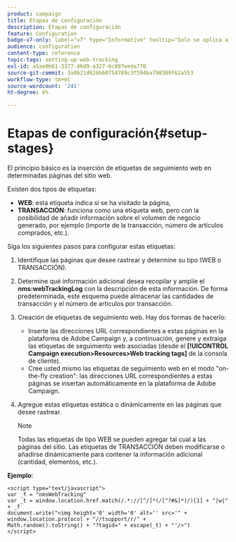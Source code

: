 ```yaml
---
product: campaign
title: Etapas de configuración
description: Etapas de configuración
feature: Configuration
badge-v7-only: label="v7" type="Informative" tooltip="Solo se aplica a Campaign Classic v7"
audience: configuration
content-type: reference
topic-tags: setting-up-web-tracking
exl-id: a5ae0b61-3377-46d9-a327-6c897eeda770
source-git-commit: 3a9b21d626b60754789c3f594ba798309f62a553
workflow-type: tm+mt
source-wordcount: '241'
ht-degree: 6%

---
```


# Etapas de configuración{#setup-stages}

El principio básico es la inserción de etiquetas de seguimiento web en determinadas páginas del sitio web.

Existen dos tipos de etiquetas:

* **WEB**: esta etiqueta indica si se ha visitado la página,
* **TRANSACCIÓN**: funciona como una etiqueta web, pero con la posibilidad de añadir información sobre el volumen de negocio generado, por ejemplo (importe de la transacción, número de artículos comprados, etc.).

Siga los siguientes pasos para configurar estas etiquetas:

1. Identifique las páginas que desee rastrear y determine su tipo (WEB o TRANSACCIÓN).
1. Determine qué información adicional desea recopilar y amplíe el **nms:webTrackingLog** con la descripción de esta información. De forma predeterminada, este esquema puede almacenar las cantidades de transacción y el número de artículos por transacción.
1. Creación de etiquetas de seguimiento web. Hay dos formas de hacerlo:

   * Inserte las direcciones URL correspondientes a estas páginas en la plataforma de Adobe Campaign y, a continuación, genere y extraiga las etiquetas de seguimiento web asociadas (desde el **[!UICONTROL Campaign execution>Resources>Web tracking tags]** de la consola de cliente).
   * Cree usted mismo las etiquetas de seguimiento web en el modo &quot;on-the-fly creation&quot;: las direcciones URL correspondientes a estas páginas se insertan automáticamente en la plataforma de Adobe Campaign.

1. Agregue estas etiquetas estática o dinámicamente en las páginas que desee rastrear.

   >[!NOTE]
   >
   >Todas las etiquetas de tipo WEB se pueden agregar tal cual a las páginas del sitio. Las etiquetas de TRANSACCIÓN deben modificarse o añadirse dinámicamente para contener la información adicional (cantidad, elementos, etc.).

**Ejemplo**:

```
<script type="text/javascript">
var _f = "nmsWebTracking"
var _t = window.location.href.match(/.*://[^/]*(/[^?#&]*)/)[1] + "|w|" + _f
document.write("<img height='0' width='0' alt='' src='" +
window.location.protocol + "//tsupport/r/" +
Math.random().toString() + "?tagid=" + escape(_t) + "'/>")
</script>
```
